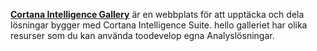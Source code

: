 **[Cortana Intelligence Gallery](http://gallery.cortanaintelligence.com)**  är en webbplats för att upptäcka och dela lösningar bygger med Cortana Intelligence Suite.
hello galleriet har olika resurser som du kan använda toodevelop egna Analyslösningar.

<!-- On hello new DOCS platform, this is a drop-down list, not tabs, which doesn't work well in this context. So I'm just removing it for now.

> [!div class="op_single_selector"]
> * [Overview](../articles/machine-learning/machine-learning-gallery-how-to-use-contribute-publish.md)
> * [Industries](../articles/machine-learning/machine-learning-gallery-industries.md)
> * [Solutions](../articles/machine-learning/machine-learning-gallery-solutions.md)
> * [Experiments](../articles/machine-learning/machine-learning-gallery-experiments.md)
> * [Notebooks](../articles/machine-learning/machine-learning-gallery-jupyter-notebooks.md)
> * [Competitions](../articles/machine-learning/machine-learning-gallery-competitions.md)
> * [Tutorials](../articles/machine-learning/machine-learning-gallery-tutorials.md)
> * [Collections](../articles/machine-learning/machine-learning-gallery-collections.md)
> * [Custom Modules](../articles/machine-learning/machine-learning-gallery-custom-modules.md)
> 
> 
-->
